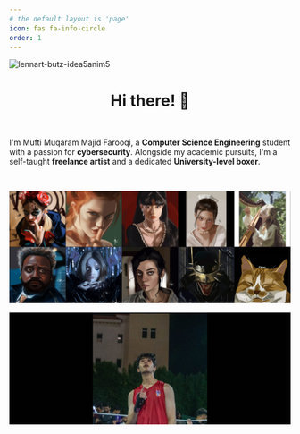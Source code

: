 ```yaml
---
# the default layout is 'page'
icon: fas fa-info-circle
order: 1
---
```

![lennart-butz-idea5anim5](https://github.com/Muqaram0/Muqaram0/assets/130496042/c83e26a8-49ae-45c2-9216-b8456038a96b)
<div align="center">
  <h1>Hi there! 👋 </h1>
</div>

<br>

I'm Mufti Muqaram Majid Farooqi, a **Computer Science Engineering** student with a passion for **cybersecurity**. Alongside my academic pursuits, I'm a self-taught **freelance artist** and a dedicated **University-level boxer**.


<br>

[![art](/assets/img/about/art.png)](https://fatcat_psd.artstation.com/)

![box](/assets/img/about/box.png)